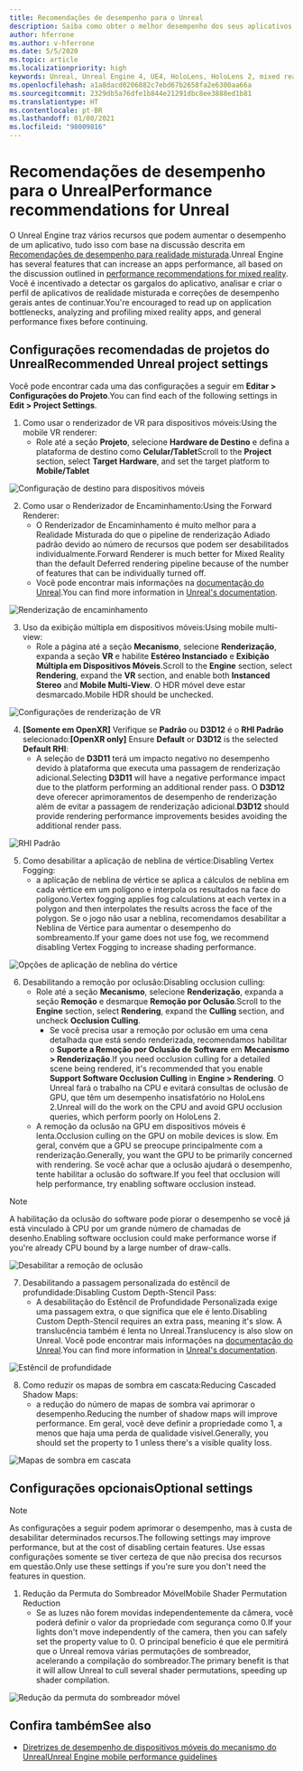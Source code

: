 ```yaml
---
title: Recomendações de desempenho para o Unreal
description: Saiba como obter o melhor desempenho dos seus aplicativos de realidade misturada com as configurações recomendadas do projeto do Unreal.
author: hferrone
ms.author: v-hferrone
ms.date: 5/5/2020
ms.topic: article
ms.localizationpriority: high
keywords: Unreal, Unreal Engine 4, UE4, HoloLens, HoloLens 2, mixed reality, performance, optimization, settings, documentation
ms.openlocfilehash: a1a8dacd0206882c7ebd67b2658fa2e6300aa66a
ms.sourcegitcommit: 2329db5a76dfe1b844e21291dbc8ee3888ed1b81
ms.translationtype: HT
ms.contentlocale: pt-BR
ms.lasthandoff: 01/08/2021
ms.locfileid: "98009816"
---
```

# <a name="performance-recommendations-for-unreal"></a><span data-ttu-id="cf1dd-104">Recomendações de desempenho para o Unreal</span><span class="sxs-lookup"><span data-stu-id="cf1dd-104">Performance recommendations for Unreal</span></span>

<span data-ttu-id="cf1dd-105">O Unreal Engine traz vários recursos que podem aumentar o desempenho de um aplicativo, tudo isso com base na discussão descrita em [Recomendações de desempenho para realidade misturada](../platform-capabilities-and-apis/understanding-performance-for-mixed-reality.md).</span><span class="sxs-lookup"><span data-stu-id="cf1dd-105">Unreal Engine has several features that can increase an apps performance, all based on the discussion outlined in [performance recommendations for mixed reality](../platform-capabilities-and-apis/understanding-performance-for-mixed-reality.md).</span></span> <span data-ttu-id="cf1dd-106">Você é incentivado a detectar os gargalos do aplicativo, analisar e criar o perfil de aplicativos de realidade misturada e correções de desempenho gerais antes de continuar.</span><span class="sxs-lookup"><span data-stu-id="cf1dd-106">You're encouraged to read up on application bottlenecks, analyzing and profiling mixed reality apps, and general performance fixes before continuing.</span></span>

## <a name="recommended-unreal-project-settings"></a><span data-ttu-id="cf1dd-107">Configurações recomendadas de projetos do Unreal</span><span class="sxs-lookup"><span data-stu-id="cf1dd-107">Recommended Unreal project settings</span></span>

<span data-ttu-id="cf1dd-108">Você pode encontrar cada uma das configurações a seguir em **Editar > Configurações do Projeto**.</span><span class="sxs-lookup"><span data-stu-id="cf1dd-108">You can find each of the following settings in **Edit > Project Settings**.</span></span>

1. <span data-ttu-id="cf1dd-109">Como usar o renderizador de VR para dispositivos móveis:</span><span class="sxs-lookup"><span data-stu-id="cf1dd-109">Using the mobile VR renderer:</span></span>
    * <span data-ttu-id="cf1dd-110">Role até a seção **Projeto**, selecione **Hardware de Destino** e defina a plataforma de destino como **Celular/Tablet**</span><span class="sxs-lookup"><span data-stu-id="cf1dd-110">Scroll to the **Project** section, select **Target Hardware**, and set the target platform to **Mobile/Tablet**</span></span>

![Configuração de destino para dispositivos móveis](images/unreal/performance-recommendations-img-01.png)

2. <span data-ttu-id="cf1dd-112">Como usar o Renderizador de Encaminhamento:</span><span class="sxs-lookup"><span data-stu-id="cf1dd-112">Using the Forward Renderer:</span></span> 
    * <span data-ttu-id="cf1dd-113">O Renderizador de Encaminhamento é muito melhor para a Realidade Misturada do que o pipeline de renderização Adiado padrão devido ao número de recursos que podem ser desabilitados individualmente.</span><span class="sxs-lookup"><span data-stu-id="cf1dd-113">Forward Renderer is much better for Mixed Reality than the default Deferred rendering pipeline because of the number of features that can be individually turned off.</span></span> 
    * <span data-ttu-id="cf1dd-114">Você pode encontrar mais informações na [documentação do Unreal](https://docs.unrealengine.com/Platforms/VR/DevelopVR/VRPerformance/index.html).</span><span class="sxs-lookup"><span data-stu-id="cf1dd-114">You can find more information in [Unreal's documentation](https://docs.unrealengine.com/Platforms/VR/DevelopVR/VRPerformance/index.html).</span></span>

![Renderização de encaminhamento](images/unreal/performance-recommendations-img-04.png)

3. <span data-ttu-id="cf1dd-116">Uso da exibição múltipla em dispositivos móveis:</span><span class="sxs-lookup"><span data-stu-id="cf1dd-116">Using mobile multi-view:</span></span>
    * <span data-ttu-id="cf1dd-117">Role a página até a seção **Mecanismo**, selecione **Renderização**, expanda a seção **VR** e habilite **Estéreo Instanciado** e **Exibição Múltipla em Dispositivos Móveis**.</span><span class="sxs-lookup"><span data-stu-id="cf1dd-117">Scroll to the **Engine** section, select **Rendering**, expand the **VR** section, and enable both **Instanced Stereo** and **Mobile Multi-View**.</span></span> <span data-ttu-id="cf1dd-118">O HDR móvel deve estar desmarcado.</span><span class="sxs-lookup"><span data-stu-id="cf1dd-118">Mobile HDR should be unchecked.</span></span>

![Configurações de renderização de VR](images/unreal/performance-recommendations-img-03.png)

4. <span data-ttu-id="cf1dd-120">**[Somente em OpenXR]** Verifique se **Padrão** ou **D3D12** é o **RHI Padrão** selecionado:</span><span class="sxs-lookup"><span data-stu-id="cf1dd-120">**[OpenXR only]** Ensure **Default** or **D3D12** is the selected **Default RHI**:</span></span>
    * <span data-ttu-id="cf1dd-121">A seleção de **D3D11** terá um impacto negativo no desempenho devido à plataforma que executa uma passagem de renderização adicional.</span><span class="sxs-lookup"><span data-stu-id="cf1dd-121">Selecting **D3D11** will have a negative performance impact due to the platform performing an additional render pass.</span></span> <span data-ttu-id="cf1dd-122">O **D3D12** deve oferecer aprimoramentos de desempenho de renderização além de evitar a passagem de renderização adicional.</span><span class="sxs-lookup"><span data-stu-id="cf1dd-122">**D3D12** should provide rendering performance improvements besides avoiding the additional render pass.</span></span>

![RHI Padrão](images/unreal/performance-recommendations-img-09.png)

5. <span data-ttu-id="cf1dd-124">Como desabilitar a aplicação de neblina de vértice:</span><span class="sxs-lookup"><span data-stu-id="cf1dd-124">Disabling Vertex Fogging:</span></span> 
    * <span data-ttu-id="cf1dd-125">a aplicação de neblina de vértice se aplica a cálculos de neblina em cada vértice em um polígono e interpola os resultados na face do polígono.</span><span class="sxs-lookup"><span data-stu-id="cf1dd-125">Vertex fogging applies fog calculations at each vertex in a polygon and then interpolates the results across the face of the polygon.</span></span> <span data-ttu-id="cf1dd-126">Se o jogo não usar a neblina, recomendamos desabilitar a Neblina de Vértice para aumentar o desempenho do sombreamento.</span><span class="sxs-lookup"><span data-stu-id="cf1dd-126">If your game does not use fog, we recommend disabling Vertex Fogging to increase shading performance.</span></span>

![Opções de aplicação de neblina do vértice](images/unreal/performance-recommendations-img-05.png)

6. <span data-ttu-id="cf1dd-128">Desabilitando a remoção por oclusão:</span><span class="sxs-lookup"><span data-stu-id="cf1dd-128">Disabling occlusion culling:</span></span>
    * <span data-ttu-id="cf1dd-129">Role até a seção **Mecanismo**, selecione **Renderização**, expanda a seção **Remoção** e desmarque **Remoção por Oclusão**.</span><span class="sxs-lookup"><span data-stu-id="cf1dd-129">Scroll to the **Engine** section, select **Rendering**, expand the **Culling** section, and uncheck **Occlusion Culling**.</span></span>
        + <span data-ttu-id="cf1dd-130">Se você precisa usar a remoção por oclusão em uma cena detalhada que está sendo renderizada, recomendamos habilitar o **Suporte a Remoção por Oclusão de Software** em **Mecanismo > Renderização**.</span><span class="sxs-lookup"><span data-stu-id="cf1dd-130">If you need occlusion culling for a detailed scene being rendered, it's recommended that you enable **Support Software Occlusion Culling** in **Engine > Rendering**.</span></span> <span data-ttu-id="cf1dd-131">O Unreal fará o trabalho na CPU e evitará consultas de oclusão de GPU, que têm um desempenho insatisfatório no HoloLens 2.</span><span class="sxs-lookup"><span data-stu-id="cf1dd-131">Unreal will do the work on the CPU and avoid GPU occlusion queries, which perform poorly on HoloLens 2.</span></span>
    * <span data-ttu-id="cf1dd-132">A remoção da oclusão na GPU em dispositivos móveis é lenta.</span><span class="sxs-lookup"><span data-stu-id="cf1dd-132">Occlusion culling on the GPU on mobile devices is slow.</span></span> <span data-ttu-id="cf1dd-133">Em geral, convém que a GPU se preocupe principalmente com a renderização.</span><span class="sxs-lookup"><span data-stu-id="cf1dd-133">Generally, you want the GPU to be primarily concerned with rendering.</span></span> <span data-ttu-id="cf1dd-134">Se você achar que a oclusão ajudará o desempenho, tente habilitar a oclusão do software.</span><span class="sxs-lookup"><span data-stu-id="cf1dd-134">If you feel that occlusion will help performance, try enabling software occlusion instead.</span></span> 

> [!NOTE]
> <span data-ttu-id="cf1dd-135">A habilitação da oclusão do software pode piorar o desempenho se você já está vinculado à CPU por um grande número de chamadas de desenho.</span><span class="sxs-lookup"><span data-stu-id="cf1dd-135">Enabling software occlusion could make performance worse if you're already CPU bound by a large number of draw-calls.</span></span>

![Desabilitar a remoção de oclusão](images/unreal/performance-recommendations-img-02.png)

7. <span data-ttu-id="cf1dd-137">Desabilitando a passagem personalizada do estêncil de profundidade:</span><span class="sxs-lookup"><span data-stu-id="cf1dd-137">Disabling Custom Depth-Stencil Pass:</span></span>
    * <span data-ttu-id="cf1dd-138">A desabilitação do Estêncil de Profundidade Personalizada exige uma passagem extra, o que significa que ele é lento.</span><span class="sxs-lookup"><span data-stu-id="cf1dd-138">Disabling Custom Depth-Stencil requires an extra pass, meaning it's slow.</span></span> <span data-ttu-id="cf1dd-139">A translucência também é lenta no Unreal.</span><span class="sxs-lookup"><span data-stu-id="cf1dd-139">Translucency is also slow on Unreal.</span></span> <span data-ttu-id="cf1dd-140">Você pode encontrar mais informações na [documentação do Unreal](https://docs.unrealengine.com/Engine/Performance/Guidelines/index.html).</span><span class="sxs-lookup"><span data-stu-id="cf1dd-140">You can find more information in [Unreal's documentation](https://docs.unrealengine.com/Engine/Performance/Guidelines/index.html).</span></span>

![Estêncil de profundidade](images/unreal/performance-recommendations-img-06.png)

8. <span data-ttu-id="cf1dd-142">Como reduzir os mapas de sombra em cascata:</span><span class="sxs-lookup"><span data-stu-id="cf1dd-142">Reducing Cascaded Shadow Maps:</span></span> 
    * <span data-ttu-id="cf1dd-143">a redução do número de mapas de sombra vai aprimorar o desempenho.</span><span class="sxs-lookup"><span data-stu-id="cf1dd-143">Reducing the number of shadow maps will improve performance.</span></span> <span data-ttu-id="cf1dd-144">Em geral, você deve definir a propriedade como 1, a menos que haja uma perda de qualidade visível.</span><span class="sxs-lookup"><span data-stu-id="cf1dd-144">Generally, you should set the property to 1 unless there's a visible quality loss.</span></span> 

![Mapas de sombra em cascata](images/unreal/performance-recommendations-img-07.png)

## <a name="optional-settings"></a><span data-ttu-id="cf1dd-146">Configurações opcionais</span><span class="sxs-lookup"><span data-stu-id="cf1dd-146">Optional settings</span></span>

> [!NOTE]
> <span data-ttu-id="cf1dd-147">As configurações a seguir podem aprimorar o desempenho, mas à custa de desabilitar determinados recursos.</span><span class="sxs-lookup"><span data-stu-id="cf1dd-147">The following settings may improve performance, but at the cost of disabling certain features.</span></span> <span data-ttu-id="cf1dd-148">Use essas configurações somente se tiver certeza de que não precisa dos recursos em questão.</span><span class="sxs-lookup"><span data-stu-id="cf1dd-148">Only use these settings if you're sure you don't need the features in question.</span></span>

1. <span data-ttu-id="cf1dd-149">Redução da Permuta do Sombreador Móvel</span><span class="sxs-lookup"><span data-stu-id="cf1dd-149">Mobile Shader Permutation Reduction</span></span>
    * <span data-ttu-id="cf1dd-150">Se as luzes não forem movidas independentemente da câmera, você poderá definir o valor da propriedade com segurança como 0.</span><span class="sxs-lookup"><span data-stu-id="cf1dd-150">If your lights don't move independently of the camera, then you can safely set the property value to 0.</span></span> <span data-ttu-id="cf1dd-151">O principal benefício é que ele permitirá que o Unreal remova várias permutações de sombreador, acelerando a compilação do sombreador.</span><span class="sxs-lookup"><span data-stu-id="cf1dd-151">The primary benefit is that it will allow Unreal to cull several shader permutations, speeding up shader compilation.</span></span>

![Redução da permuta do sombreador móvel](images/unreal/performance-recommendations-img-08.png)

## <a name="see-also"></a><span data-ttu-id="cf1dd-153">Confira também</span><span class="sxs-lookup"><span data-stu-id="cf1dd-153">See also</span></span>

* [<span data-ttu-id="cf1dd-154">Diretrizes de desempenho de dispositivos móveis do mecanismo do Unreal</span><span class="sxs-lookup"><span data-stu-id="cf1dd-154">Unreal Engine mobile performance guidelines</span></span>]( https://docs.unrealengine.com/Platforms/Mobile/Performance/index.html)